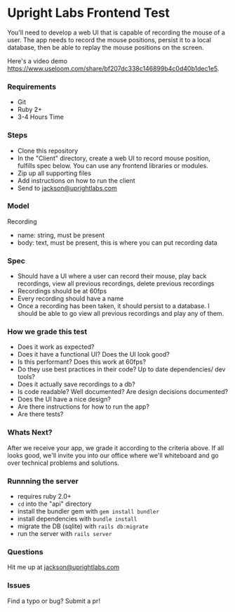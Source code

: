 # Upright Labs Frontend Test

You'll need to develop a web UI that is capable of recording the mouse of a user. The app needs to record the mouse positions, persist it to a local database, then be able to replay the mouse positions on the screen.

Here's a video demo https://www.useloom.com/share/bf207dc338c146899b4c0d40b1dec1e5.

### Requirements

- Git
- Ruby 2+
- 3-4 Hours Time

### Steps

- Clone this repository
- In the "Client" directory, create a web UI to record mouse position, fulfills spec below. You can use any frontend libraries or modules.
- Zip up all supporting files
- Add instructions on how to run the client
- Send to jackson@uprightlabs.com

### Model

Recording

- name: string, must be present
- body: text, must be present, this is where you can put recording data

### Spec

- Should have a UI where a user can record their mouse, play back recordings, view all previous recordings, delete previous recordings
- Recordings should be at 60fps
- Every recording should have a name
- Once a recording has been taken, it should persist to a database. I should be able to go view all previous recordings and play any of them.

### How we grade this test

- Does it work as expected?
- Does it have a functional UI? Does the UI look good?
- Is this performant? Does this work at 60fps?
- Do they use best practices in their code? Up to date dependencies/ dev tools?
- Does it actually save recordings to a db?
- Is code readable? Well documented? Are design decisions documented?
- Does the UI have a nice design?
- Are there instructions for how to run the app?
- Are there tests?

### Whats Next?

After we receive your app, we grade it according to the criteria above. If all looks good, we'll invite you into our office where we'll whiteboard and go over technical problems and solutions.

### Runnning the server

- requires ruby 2.0+
- `cd` into the "api" directory
- install the bundler gem with `gem install bundler`
- install dependencies with `bundle install`
- migrate the DB (sqlite) with `rails db:migrate`
- run the server with `rails server`

### Questions

Hit me up at jackson@uprightlabs.com

### Issues

Find a typo or bug? Submit a pr!

